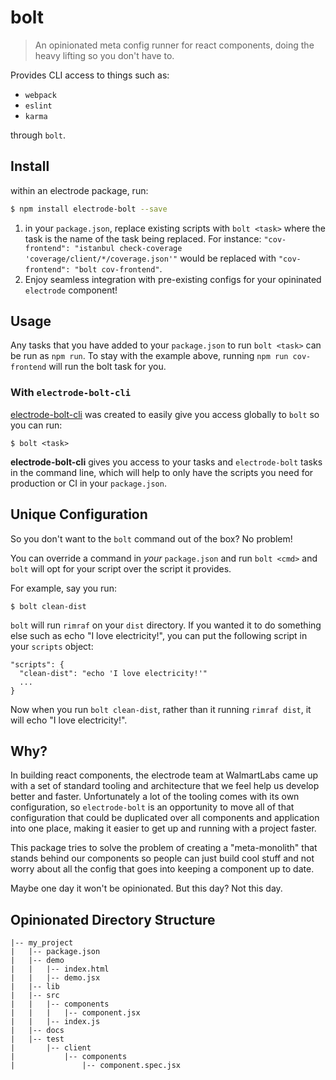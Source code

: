 # bolt

> An opinionated meta config runner for react components, doing the heavy lifting so you don't have to.

Provides CLI access to things such as:

- `webpack`
- `eslint`
- `karma`

through `bolt`.

## Install

within an electrode package, run:

```sh
$ npm install electrode-bolt --save
```

1. in your `package.json`, replace existing scripts with `bolt <task>` where the task is the name of the task being replaced. For instance: `"cov-frontend": "istanbul check-coverage 'coverage/client/*/coverage.json'"` would be replaced with `"cov-frontend": "bolt cov-frontend"`.
1. Enjoy seamless integration with pre-existing configs for your opininated `electrode` component!

## Usage

Any tasks that you have added to your `package.json` to run `bolt <task>` can be run as `npm run`. To stay with the example above, running `npm run cov-frontend` will run the bolt task for you.

### With `electrode-bolt-cli`

[electrode-bolt-cli](https://github.com/walmartreact/electrode-bolt-cli) was created to easily give you access globally to `bolt` so you can run:

```
$ bolt <task>
```

**electrode-bolt-cli** gives you access to your tasks and `electrode-bolt` tasks in the command line, which will help to only have the scripts you need for production or CI in your `package.json`.


## Unique Configuration

So you don't want to the `bolt` command out of the box? No problem!

You can override a command in _your_ `package.json` and run `bolt <cmd>` and `bolt` will opt for your script over the script it provides.

For example, say you run:

```
$ bolt clean-dist
```

`bolt` will run `rimraf` on your `dist` directory. If you wanted it to do something else such as echo "I love electricity!", you can put the following script in your `scripts` object:

```
"scripts": {
  "clean-dist": "echo 'I love electricity!'"
  ...
}
```

Now when you run `bolt clean-dist`, rather than it running `rimraf dist`, it will echo "I love electricity!".

## Why?

In building react components, the electrode team at WalmartLabs came up with a set of standard tooling and architecture that we feel help us develop better and faster. Unfortunately a lot of the tooling comes with its own configuration, so `electrode-bolt` is an opportunity to move all of that configuration that could be duplicated over all components and application into one place, making it easier to get up and running with a project faster.

This package tries to solve the problem of creating a "meta-monolith" that stands behind our components so people can just build cool stuff and not worry about all the config that goes into keeping a component up to date.

Maybe one day it won't be opinionated. But this day? Not this day.

## Opinionated Directory Structure

```
|-- my_project
|   |-- package.json
|   |-- demo
|   |   |-- index.html
|   |   |-- demo.jsx
|   |-- lib
|   |-- src
|   |   |-- components
|   |   |   |-- component.jsx
|   |   |-- index.js
|   |-- docs
|   |-- test
|       |-- client
|           |-- components
|               |-- component.spec.jsx
```
